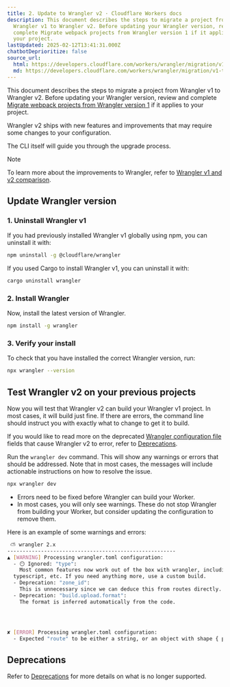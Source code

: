 ```yaml
---
title: 2. Update to Wrangler v2 · Cloudflare Workers docs
description: This document describes the steps to migrate a project from
  Wrangler v1 to Wrangler v2. Before updating your Wrangler version, review and
  complete Migrate webpack projects from Wrangler version 1 if it applies to
  your project.
lastUpdated: 2025-02-12T13:41:31.000Z
chatbotDeprioritize: false
source_url:
  html: https://developers.cloudflare.com/workers/wrangler/migration/v1-to-v2/update-v1-to-v2/
  md: https://developers.cloudflare.com/workers/wrangler/migration/v1-to-v2/update-v1-to-v2/index.md
---
```


This document describes the steps to migrate a project from Wrangler v1 to Wrangler v2. Before updating your Wrangler version, review and complete [Migrate webpack projects from Wrangler version 1](https://developers.cloudflare.com/workers/wrangler/migration/v1-to-v2/eject-webpack/) if it applies to your project.

Wrangler v2 ships with new features and improvements that may require some changes to your configuration.

The CLI itself will guide you through the upgrade process.

Note

To learn more about the improvements to Wrangler, refer to [Wrangler v1 and v2 comparison](https://developers.cloudflare.com/workers/wrangler/deprecations/#wrangler-v1-and-v2-comparison-tables).

## Update Wrangler version

### 1. Uninstall Wrangler v1

If you had previously installed Wrangler v1 globally using npm, you can uninstall it with:

```sh
npm uninstall -g @cloudflare/wrangler
```

If you used Cargo to install Wrangler v1, you can uninstall it with:

```sh
cargo uninstall wrangler
```

### 2. Install Wrangler

Now, install the latest version of Wrangler.

```sh
npm install -g wrangler
```

### 3. Verify your install

To check that you have installed the correct Wrangler version, run:

```sh
npx wrangler --version
```

## Test Wrangler v2 on your previous projects

Now you will test that Wrangler v2 can build your Wrangler v1 project. In most cases, it will build just fine. If there are errors, the command line should instruct you with exactly what to change to get it to build.

If you would like to read more on the deprecated [Wrangler configuration file](https://developers.cloudflare.com/workers/wrangler/configuration/) fields that cause Wrangler v2 to error, refer to [Deprecations](https://developers.cloudflare.com/workers/wrangler/deprecations/).

Run the `wrangler dev` command. This will show any warnings or errors that should be addressed. Note that in most cases, the messages will include actionable instructions on how to resolve the issue.

```sh
npx wrangler dev
```

* Errors need to be fixed before Wrangler can build your Worker.
* In most cases, you will only see warnings. These do not stop Wrangler from building your Worker, but consider updating the configuration to remove them.

Here is an example of some warnings and errors:

```bash
 ⛅️ wrangler 2.x
-------------------------------------------------------
▲ [WARNING] Processing wrangler.toml configuration:
  - 😶 Ignored: "type":
    Most common features now work out of the box with wrangler, including modules, jsx,
  typescript, etc. If you need anything more, use a custom build.
  - Deprecation: "zone_id":
    This is unnecessary since we can deduce this from routes directly.
  - Deprecation: "build.upload.format":
    The format is inferred automatically from the code.




✘ [ERROR] Processing wrangler.toml configuration:
  - Expected "route" to be either a string, or an object with shape { pattern, zone_id | zone_name }, but got "".
```

## Deprecations

Refer to [Deprecations](https://developers.cloudflare.com/workers/wrangler/deprecations/) for more details on what is no longer supported.
